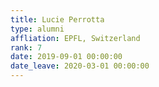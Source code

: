 ```yaml
---
title: Lucie Perrotta
type: alumni
affliation: EPFL, Switzerland
rank: 7
date: 2019-09-01 00:00:00
date_leave: 2020-03-01 00:00:00
---
```

